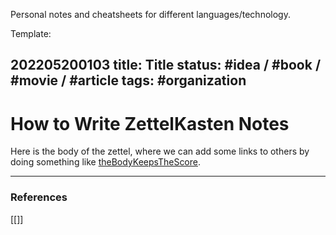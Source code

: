 Personal notes and cheatsheets for different languages/technology.

Template:

202205200103
title: Title
status: #idea / #book / #movie / #article
tags: #organization
---

# How to Write ZettelKasten Notes

Here is the body of the zettel, where we can add some links to others by doing something like [theBodyKeepsTheScore](/Books/the_body_keeps_the_score.md).

---
### References

[[]]
